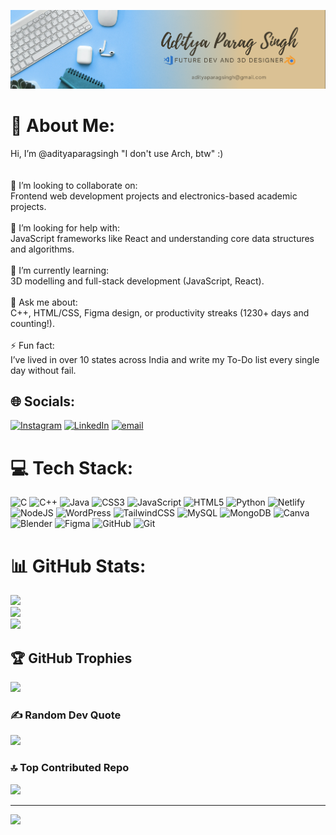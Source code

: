 ![Banner](./banner.png)  
# 💫 About Me:
Hi, I’m @adityaparagsingh "I don't use Arch, btw" :)<br><br><br>👯 I’m looking to collaborate on:<br>Frontend web development projects and electronics-based academic projects.<br><br>🤝 I’m looking for help with:<br>JavaScript frameworks like React and understanding core data structures and algorithms.<br><br>🌱 I’m currently learning:<br>3D modelling and full-stack development (JavaScript, React).<br><br>💬 Ask me about:<br>C++, HTML/CSS, Figma design, or productivity streaks (1230+ days and counting!).<br><br>⚡ Fun fact:<br>I’ve lived in over 10 states across India and write my To-Do list every single day without fail.


## 🌐 Socials:
[![Instagram](https://img.shields.io/badge/Instagram-%23E4405F.svg?logo=Instagram&logoColor=white)](https://instagram.com/adityaparagsingh) [![LinkedIn](https://img.shields.io/badge/LinkedIn-%230077B5.svg?logo=linkedin&logoColor=white)](https://linkedin.com/in/aditya-parag-singh-68576b31a) [![email](https://img.shields.io/badge/Email-D14836?logo=gmail&logoColor=white)](mailto:adityaparagsingh@gmail.com) 

# 💻 Tech Stack:
![C](https://img.shields.io/badge/c-%2300599C.svg?style=plastic&logo=c&logoColor=white) ![C++](https://img.shields.io/badge/c++-%2300599C.svg?style=plastic&logo=c%2B%2B&logoColor=white) ![Java](https://img.shields.io/badge/java-%23ED8B00.svg?style=plastic&logo=openjdk&logoColor=white) ![CSS3](https://img.shields.io/badge/css3-%231572B6.svg?style=plastic&logo=css3&logoColor=white) ![JavaScript](https://img.shields.io/badge/javascript-%23323330.svg?style=plastic&logo=javascript&logoColor=%23F7DF1E) ![HTML5](https://img.shields.io/badge/html5-%23E34F26.svg?style=plastic&logo=html5&logoColor=white) ![Python](https://img.shields.io/badge/python-3670A0?style=plastic&logo=python&logoColor=ffdd54) ![Netlify](https://img.shields.io/badge/netlify-%23000000.svg?style=plastic&logo=netlify&logoColor=#00C7B7) ![NodeJS](https://img.shields.io/badge/node.js-6DA55F?style=plastic&logo=node.js&logoColor=white) ![WordPress](https://img.shields.io/badge/WordPress-%23117AC9.svg?style=plastic&logo=WordPress&logoColor=white) ![TailwindCSS](https://img.shields.io/badge/tailwindcss-%2338B2AC.svg?style=plastic&logo=tailwind-css&logoColor=white) ![MySQL](https://img.shields.io/badge/mysql-4479A1.svg?style=plastic&logo=mysql&logoColor=white) ![MongoDB](https://img.shields.io/badge/MongoDB-%234ea94b.svg?style=plastic&logo=mongodb&logoColor=white) ![Canva](https://img.shields.io/badge/Canva-%2300C4CC.svg?style=plastic&logo=Canva&logoColor=white) ![Blender](https://img.shields.io/badge/blender-%23F5792A.svg?style=plastic&logo=blender&logoColor=white) ![Figma](https://img.shields.io/badge/figma-%23F24E1E.svg?style=plastic&logo=figma&logoColor=white) ![GitHub](https://img.shields.io/badge/github-%23121011.svg?style=plastic&logo=github&logoColor=white) ![Git](https://img.shields.io/badge/git-%23F05033.svg?style=plastic&logo=git&logoColor=white)
# 📊 GitHub Stats:
![](https://github-readme-stats.vercel.app/api?username=adityaparagsingh&theme=blue-green&hide_border=false&include_all_commits=true&count_private=true)<br/>
![](https://nirzak-streak-stats.vercel.app/?user=adityaparagsingh&theme=blue-green&hide_border=false)<br/>
![](https://github-readme-stats.vercel.app/api/top-langs/?username=adityaparagsingh&theme=blue-green&hide_border=false&include_all_commits=true&count_private=true&layout=compact)

## 🏆 GitHub Trophies
![](https://github-profile-trophy.vercel.app/?username=adityaparagsingh&theme=radical&no-frame=false&no-bg=false&margin-w=4)

### ✍️ Random Dev Quote
![](https://quotes-github-readme.vercel.app/api?type=vetical&theme=tokyonight)

### 🔝 Top Contributed Repo
![](https://github-contributor-stats.vercel.app/api?username=adityaparagsingh&limit=5&theme=blue-green&combine_all_yearly_contributions=true)

---
[![](https://visitcount.itsvg.in/api?id=adityaparagsingh&icon=0&color=0)](https://visitcount.itsvg.in)

<!-- Created by Aditya -->
